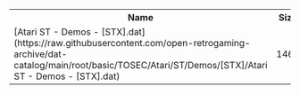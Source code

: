 <table>
<tr><th>Name</th><th>Size</th></tr>
<tr><td>
[Atari ST - Demos - [STX].dat](https://raw.githubusercontent.com/open-retrogaming-archive/dat-catalog/main/root/basic/TOSEC/Atari/ST/Demos/[STX]/Atari ST - Demos - [STX].dat)
</td><td>1463</td></tr>
</table>
